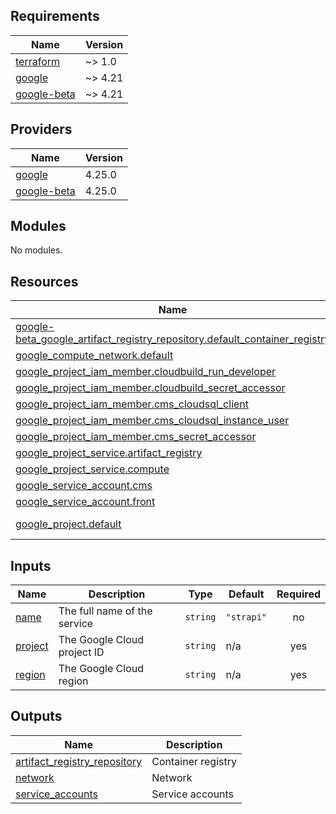 <!-- BEGIN_TF_DOCS -->
## Requirements

| Name | Version |
|------|---------|
| <a name="requirement_terraform"></a> [terraform](#requirement\_terraform) | ~> 1.0 |
| <a name="requirement_google"></a> [google](#requirement\_google) | ~> 4.21 |
| <a name="requirement_google-beta"></a> [google-beta](#requirement\_google-beta) | ~> 4.21 |

## Providers

| Name | Version |
|------|---------|
| <a name="provider_google"></a> [google](#provider\_google) | 4.25.0 |
| <a name="provider_google-beta"></a> [google-beta](#provider\_google-beta) | 4.25.0 |

## Modules

No modules.

## Resources

| Name | Type |
|------|------|
| [google-beta_google_artifact_registry_repository.default_container_registry](https://registry.terraform.io/providers/hashicorp/google-beta/latest/docs/resources/google_artifact_registry_repository) | resource |
| [google_compute_network.default](https://registry.terraform.io/providers/hashicorp/google/latest/docs/resources/compute_network) | resource |
| [google_project_iam_member.cloudbuild_run_developer](https://registry.terraform.io/providers/hashicorp/google/latest/docs/resources/project_iam_member) | resource |
| [google_project_iam_member.cloudbuild_secret_accessor](https://registry.terraform.io/providers/hashicorp/google/latest/docs/resources/project_iam_member) | resource |
| [google_project_iam_member.cms_cloudsql_client](https://registry.terraform.io/providers/hashicorp/google/latest/docs/resources/project_iam_member) | resource |
| [google_project_iam_member.cms_cloudsql_instance_user](https://registry.terraform.io/providers/hashicorp/google/latest/docs/resources/project_iam_member) | resource |
| [google_project_iam_member.cms_secret_accessor](https://registry.terraform.io/providers/hashicorp/google/latest/docs/resources/project_iam_member) | resource |
| [google_project_service.artifact_registry](https://registry.terraform.io/providers/hashicorp/google/latest/docs/resources/project_service) | resource |
| [google_project_service.compute](https://registry.terraform.io/providers/hashicorp/google/latest/docs/resources/project_service) | resource |
| [google_service_account.cms](https://registry.terraform.io/providers/hashicorp/google/latest/docs/resources/service_account) | resource |
| [google_service_account.front](https://registry.terraform.io/providers/hashicorp/google/latest/docs/resources/service_account) | resource |
| [google_project.default](https://registry.terraform.io/providers/hashicorp/google/latest/docs/data-sources/project) | data source |

## Inputs

| Name | Description | Type | Default | Required |
|------|-------------|------|---------|:--------:|
| <a name="input_name"></a> [name](#input\_name) | The full name of the service | `string` | `"strapi"` | no |
| <a name="input_project"></a> [project](#input\_project) | The Google Cloud project ID | `string` | n/a | yes |
| <a name="input_region"></a> [region](#input\_region) | The Google Cloud region | `string` | n/a | yes |

## Outputs

| Name | Description |
|------|-------------|
| <a name="output_artifact_registry_repository"></a> [artifact\_registry\_repository](#output\_artifact\_registry\_repository) | Container registry |
| <a name="output_network"></a> [network](#output\_network) | Network |
| <a name="output_service_accounts"></a> [service\_accounts](#output\_service\_accounts) | Service accounts |
<!-- END_TF_DOCS -->